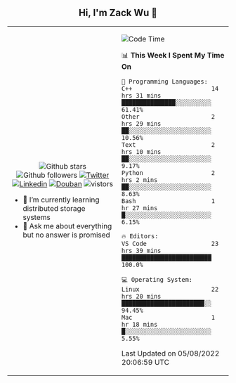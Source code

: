 <h2 align="center"> Hi, I'm Zack Wu 👋 </h2>

<table>
    <tr>
        <td valign="center" width="50%">
            <p align="center">
              <img src="https://img.shields.io/github/stars/izackwu?style=social" alt="Github stars" />
              <img src="https://img.shields.io/github/followers/izackwu?style=social" alt="Github followers" />
              <a href="https://twitter.com/_zackwu"><img src="https://img.shields.io/badge/@__zackwu-1DA1F2?style=flat&logo=Twitter&logoColor=white" alt="Twitter"/></a>
              <a href="https://www.linkedin.com/in/izackwu/?locale=en_US"><img src="https://img.shields.io/badge/@izackwu-0073b1?style=flat&logo=LinkedIn&logoColor=white" alt="Linkedin" /></a>
              <a href="https://www.douban.com/people/keith1"><img src="https://img.shields.io/badge/@keith1-007722?style=flat&logo=Douban&logoColor=white" alt="Douban" /></a>
              <img src="https://visitor-badge.glitch.me/badge?page_id=keithnull" alt="vistors" />
            </p>
            <ul>
                <li>🌱 I’m currently learning distributed storage systems</li>
                <li>💬 Ask me about everything but no answer is promised</li>
            </ul>
        </td>
       <td valign="top" width="50%">
    
<!--START_SECTION:waka-->
![Code Time](http://img.shields.io/badge/Code%20Time-0%20secs-blue)

📊 **This Week I Spent My Time On** 

```text
💬 Programming Languages: 
C++                      14 hrs 31 mins      ███████████████░░░░░░░░░░   61.41% 
Other                    2 hrs 29 mins       ██░░░░░░░░░░░░░░░░░░░░░░░   10.56% 
Text                     2 hrs 10 mins       ██░░░░░░░░░░░░░░░░░░░░░░░   9.17% 
Python                   2 hrs 2 mins        ██░░░░░░░░░░░░░░░░░░░░░░░   8.63% 
Bash                     1 hr 27 mins        █░░░░░░░░░░░░░░░░░░░░░░░░   6.15%

🔥 Editors: 
VS Code                  23 hrs 39 mins      █████████████████████████   100.0%

💻 Operating System: 
Linux                    22 hrs 20 mins      ███████████████████████░░   94.45% 
Mac                      1 hr 18 mins        █░░░░░░░░░░░░░░░░░░░░░░░░   5.55%

```


 Last Updated on 05/08/2022 20:06:59 UTC
<!--END_SECTION:waka-->
</td></tr>
</table>


